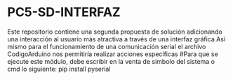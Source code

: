 # PC5-SD-INTERFAZ
Este repositorio contiene una segunda propuesta de solución adicionando una interacción al usuario más atractiva a través de una interfaz gráfica
Así mismo para el funcionamiento de una comunicación serial el archivo CodigoArduino nos permitiría realizar acciones específicas
#Para que se ejecute este módulo, debe escribir en la venta de simbolo del sistema o cmd lo siguiente: pip install pyserial

